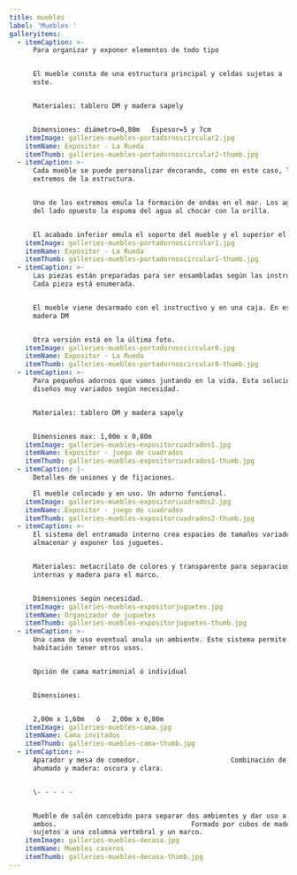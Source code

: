 ```yaml
---
title: muebles
label: 'Muebles '
galleryitems:
  - itemCaption: >-
      Para organizar y exponer elementos de todo tipo


      El mueble consta de una estructura principal y celdas sujetas a
      este.                          


      Materiales: tablero DM y madera sapely


      Dimensiones: diámetro=0,80m   Espesor=5 y 7cm
    itemImage: galleries-muebles-portadornoscircular2.jpg
    itemName: Expositor - La Rueda
    itemThumb: galleries-muebles-portadornoscircular2-thumb.jpg
  - itemCaption: >-
      Cada mueble se puede personalizar decorando, como en este caso, los
      extremos de la estructura.


      Uno de los extremos emula la formación de ondas en el mar. Los agujeros
      del lado opuesto la espuma del agua al chocar con la orilla.


      El acabado inferior emula el soporte del mueble y el superior el remate.
    itemImage: galleries-muebles-portadornoscircular1.jpg
    itemName: Expositor - La Rueda
    itemThumb: galleries-muebles-portadornoscircular1-thumb.jpg
  - itemCaption: >-
      Las piezas están preparadas para ser ensambladas según las instrucciones.
      Cada pieza está enumerada.


      El mueble viene desarmado con el instructivo y en una caja. En este caso
      madera DM


      Otra versión está en la última foto.
    itemImage: galleries-muebles-portadornoscircular0.jpg
    itemName: Expositor - La Rueda
    itemThumb: galleries-muebles-portadornoscircular0-thumb.jpg
  - itemCaption: >-
      Para pequeños adornos que vamos juntando en la vida. Esta solución permite
      diseños muy variados según necesidad.


      Materiales: tablero DM y madera sapely


      Dimensiones max: 1,00m x 0,80m
    itemImage: galleries-muebles-expositorcuadrados1.jpg
    itemName: Expositor - juego de cuadrados
    itemThumb: galleries-muebles-expositorcuadrados1-thumb.jpg
  - itemCaption: |-
      Detalles de uniones y de fijaciones.

      El mueble colocado y en uso. Un adorno funcional.
    itemImage: galleries-muebles-expositorcuadrados2.jpg
    itemName: Expositor - juego de cuadrados
    itemThumb: galleries-muebles-expositorcuadrados2-thumb.jpg
  - itemCaption: >-
      El sistema del entramado interno crea espacios de tamaños variados para
      almacenar y exponer los juguetes. 


      Materiales: metacrilato de colores y transparente para separaciones
      internas y madera para el marco.


      Dimensiones según necesidad.
    itemImage: galleries-muebles-expositorjuguetes.jpg
    itemName: Organizador de juguetes
    itemThumb: galleries-muebles-expositorjuguetes-thumb.jpg
  - itemCaption: >-
      Una cama de uso eventual anula un ambiente. Este sistema permite a una
      habitación tener otros usos.


      Opción de cama matrimonial ó individual


      Dimensiones: 


      2,00m x 1,60m   ó   2,00m x 0,80m
    itemImage: galleries-muebles-cama.jpg
    itemName: Cama invitados
    itemThumb: galleries-muebles-cama-thumb.jpg
  - itemCaption: >-
      Aparador y mesa de comedor.                       Combinación de vidrio
      ahumado y madera: oscura y clara. 


      \- - - - -                                                          


      Mueble de salón concebido para separar dos ambientes y dar uso a
      ambos.                                  Formado por cubos de madera
      sujetos a una columna vertebral y un marco.
    itemImage: galleries-muebles-decasa.jpg
    itemName: Muebles caseros
    itemThumb: galleries-muebles-decasa-thumb.jpg
---
```


